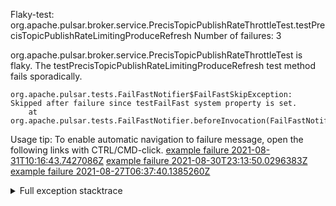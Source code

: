         
Flaky-test: org.apache.pulsar.broker.service.PrecisTopicPublishRateThrottleTest.testPrecisTopicPublishRateLimitingProduceRefresh
Number of failures: 3

org.apache.pulsar.broker.service.PrecisTopicPublishRateThrottleTest is flaky. The testPrecisTopicPublishRateLimitingProduceRefresh test method fails sporadically.

```
org.apache.pulsar.tests.FailFastNotifier$FailFastSkipException: Skipped after failure since testFailFast system property is set.
	at org.apache.pulsar.tests.FailFastNotifier.beforeInvocation(FailFastNotifier.java:88)

```

Usage tip: To enable automatic navigation to failure message, open the following links with CTRL/CMD-click.
[example failure 2021-08-31T10:16:43.7427086Z](https://github.com/apache/pulsar/runs/3471501156?check_suite_focus=true#step:10:2491)
[example failure 2021-08-30T23:13:50.0296383Z](https://github.com/apache/pulsar/runs/3467152431?check_suite_focus=true#step:9:1815)
[example failure 2021-08-27T06:37:40.1385260Z](https://github.com/apache/pulsar/runs/3440411059?check_suite_focus=true#step:9:3737)


<details>
<summary>Full exception stacktrace</summary>
<code><pre>
org.apache.pulsar.tests.FailFastNotifier$FailFastSkipException: Skipped after failure since testFailFast system property is set.
	at org.apache.pulsar.tests.FailFastNotifier.beforeInvocation(FailFastNotifier.java:88)

</pre></code>
</details>

